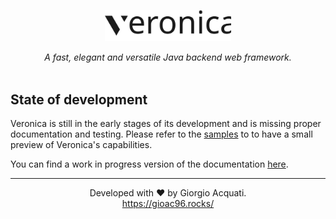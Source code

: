 <p align="center">
  <img src="/docs/static/images/logo/logo-dark.svg" width="40%" align="center">
  <br>
  <br>
  <i>A fast, elegant and versatile Java backend web framework.</i>
  <br>
  <br>
</p>
<h2>State of development</h2>
<p>Veronica is still in the early stages of its development and is missing proper documentation and testing. Please refer to the <a href="/src/test/java/rocks/gioac96/veronica/samples">samples</a> to to have a small preview of Veronica's capabilities.</p>
<p>You can find a work in progress version of the documentation <a href="https://veronica-gioac96.readme.io/">here</a>.</p>
<hr>
<p align="center">Developed with ❤️ by Giorgio Acquati.<br><a href="https://gioac96.rocks/">https://gioac96.rocks/</a></p>
